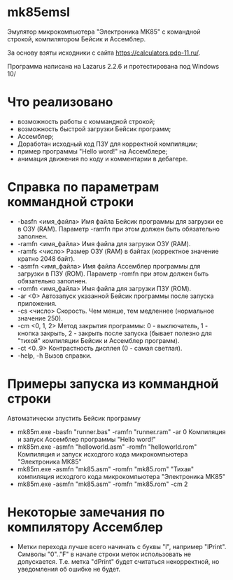# mk85emsl
Эмулятор микрокомпьютера "Электроника МК85" с командной строкой, компилятором Бейсик и Ассемблер.

За основу взяты исходники с сайта https://calculators.pdp-11.ru/.

Программа написана на Lazarus 2.2.6 и протестирована под Windows 10/

# Что реализовано
- возможность работы с коммандной строкой;
- возможность быстрой загрузки Бейсик программ;
- Ассемблер;
- Доработан исходный код ПЗУ для корректной компиляции;
- пример программы "Hello word!" на Ассемблере;
- анимация движения по коду и комментарии в дебагере.

# Справка по параметрам коммандной строки
- -basfn <имя_файла> Имя файла Бейсик программы для загрузки ее в ОЗУ (RAM). Параметр -ramfn при этом должен быть обязательно заполнен.
- -ramfn <имя_файла> Имя файла для загрузки ОЗУ (RAM).
- -ramfs <число> Размер ОЗУ (RAM) в байтах (корректное значение кратно 2048 байт).
- -asmfn <имя_файла> Имя файла Ассемблер программы для загрузки в ПЗУ (ROM). Параметр -romfn при этом должен быть обязательно заполнен.
- -romfn <имя_файла> Имя файла для загрузки ПЗУ (ROM).
- -ar <0> Автозапуск указанной Бейсик программы после запуска приложения.
- -cs <число> Скорость. Чем менше, тем медленнее (нормальное значение 250).
- -cm <0, 1, 2> Метод закрытия программы: 0 - выключатель, 1 - кнопка закрыть, 2 - закрыть после запуска (бывает полезно для "тихой" компиляции Бейсик и Ассемблер программ).
- -ct <0..9> Контрастность дисплея (0 - самая светлая).
- -help, -h Вызов справки.

# Примеры запуска из коммандной строки
Автоматически зпустить Бейсик программу
- mk85m.exe -basfn "runner.bas" -ramfn "runner.ram" -ar 0
Компиляция и запуск Ассемблер программы "Hello word!"
- mk85m.exe -asmfn "helloworld.asm" -romfn "helloworld.rom"
Компиляция и запуск исходгого кода микрокомпьютера "Электроника МК85"
- mk85m.exe -asmfn "mk85.asm" -romfn "mk85.rom"
"Тихая" компиляция исходгого кода микрокомпьютера "Электроника МК85"
- mk85m.exe -asmfn "mk85.asm" -romfn "mk85.rom" -cm 2

# Некоторые замечания по компилятору Ассемблер
- Метки перехода лучше всего начинать с буквы "l", например "lPrint". Символы "0".."F" в начале строки меток использовать не допускается. Т.е. метка "dPrint" будет считаться некорректной, но уведомления об ошибке не будет. 
